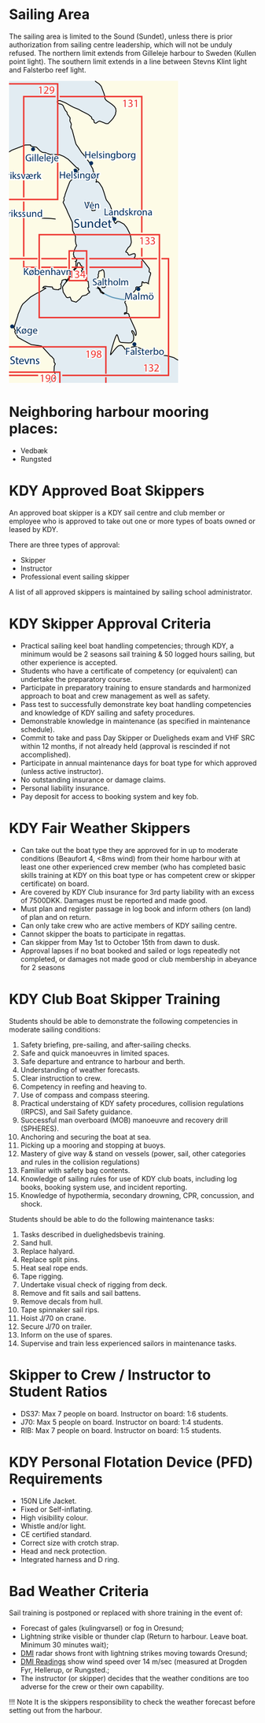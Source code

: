 # Sailing Area
The sailing area is limited to the Sound (Sundet), unless there is prior
authorization from sailing centre leadership, which will not be unduly refused.
The northern limit extends from Gilleleje harbour to Sweden (Kullen point
light). The southern limit extends in a line between Stevns Klint light and
Falsterbo reef light.

![Sailing Area](img/sailing_area.png)

# Neighboring harbour mooring places:
- Vedbæk
- Rungsted

# KDY Approved Boat Skippers
An approved boat skipper is a KDY sail centre and club member or employee who
is approved to take out one or more types of boats owned or leased by KDY.

There are three types of approval:

- Skipper
- Instructor
- Professional event sailing skipper

A list of all approved skippers is maintained by sailing school administrator.

# KDY Skipper Approval Criteria
- Practical sailing keel boat handling competencies; through KDY, a minimum
  would be 2 seasons sail training & 50 logged hours sailing, but other
  experience is accepted.
- Students who have a certificate of competency (or equivalent) can undertake
  the preparatory course.
- Participate in preparatory training to ensure standards and harmonized
  approach to boat and crew management as well as safety.
- Pass test to successfully demonstrate key boat handling competencies and
  knowledge of KDY sailing and safety procedures.
- Demonstrable knowledge in maintenance (as specified in maintenance schedule).
- Commit to take and pass Day Skipper or Dueligheds exam and VHF SRC within 12
  months, if not already held (approval is rescinded if not accomplished).
- Participate in annual maintenance days for boat type for which approved
  (unless active instructor).
- No outstanding insurance or damage claims.
- Personal liability insurance.
- Pay deposit for access to booking system and key fob.

# KDY Fair Weather Skippers
- Can take out the boat type they are approved for in up to moderate conditions
  (Beaufort 4, <8ms wind) from their home harbour with at least one other
  experienced crew member (who has completed basic skills training at KDY on
  this boat type or has competent crew or skipper certificate) on board. 
- Are covered by KDY Club insurance for 3rd party liability with an excess of 7500DKK. Damages must be reported and made good.
- Must plan and register passage in log book and inform others (on land) of
  plan and on return.
- Can only take crew who are active members of KDY sailing centre.
- Cannot skipper the boats to participate in regattas.
- Can skipper from May 1st to October 15th from dawn to dusk.
- Approval lapses if no boat booked and sailed or logs repeatedly not
  completed, or damages not made good or club membership in abeyance for 2
  seasons

# KDY Club Boat Skipper Training

Students should be able to demonstrate the following competencies in moderate
sailing conditions:

1. Safety briefing, pre-sailing, and after-sailing checks.
2. Safe and quick manoeuvres in limited spaces.
3. Safe departure and entrance to harbour and berth.
4. Understanding of weather forecasts.
5. Clear instruction to crew.
6. Competency in reefing and heaving to.
7. Use of compass and compass steering.
8. Practical understaing of KDY safety procedures, collision regulations
   (IRPCS), and Sail Safety guidance.
9. Successful man overboard (MOB) manoeuvre and recovery drill (SPHERES).
10. Anchoring and securing the boat at sea.
11. Picking up a mooring and stopping at buoys.
12. Mastery of give way & stand on vessels (power, sail, other categories and
    rules in the collision regulations)
13. Familiar with safety bag contents.
14. Knowledge of sailing rules for use of KDY club boats, including log books,
    booking system use, and incident reporting.
15. Knowledge of hypothermia, secondary drowning, CPR, concussion, and shock.

Students should be able to do the following maintenance tasks:

1. Tasks described in duelighedsbevis training.
2. Sand hull.
3. Replace halyard.
4. Replace split pins.
5. Heat seal rope ends.
6. Tape rigging.
7. Undertake visual check of rigging from deck.
8. Remove and fit sails and sail battens.
9. Remove decals from hull.
10. Tape spinnaker sail rips.
11. Hoist J/70 on crane.
12. Secure J/70 on trailer.
13. Inform on the use of spares.
14. Supervise and train less experienced sailors in maintenance tasks.

# Skipper to Crew / Instructor to Student Ratios
- DS37: Max 7 people on board. Instructor on board: 1:6 students.
- J70: Max 5 people on board. Instructor on board: 1:4 students.
- RIB: Max 7 people on board. Instructor on board: 1:5 students.

# KDY Personal Flotation Device (PFD) Requirements
- 150N Life Jacket.
- Fixed or Self-inflating.
- High visibility colour.
- Whistle and/or light.
- CE certified standard.
- Correct size with crotch strap.
- Head and neck protection.
- Integrated harness and D ring.

# Bad Weather Criteria

Sail training is postponed or replaced with shore training in the event of: 

- Forecast of gales (kulingvarsel) or fog in Oresund;
- Lightning strike visible or thunder clap (Return to harbour. Leave boat.
  Minimum 30 minutes wait);
- [DMI](https://www.dmi.dk) radar shows front with lightning strikes moving towards Oresund;
- [DMI Readings](https://www.dmi.dk/malinger-seneste-24-timer/) show wind speed
  over 14 m/sec (measured at Drogden Fyr, Hellerup, or Rungsted.;
- The instructor (or skipper) decides that the weather conditions are too
  adverse for the crew or their own capability.

!!! Note
    It is the skippers responsibility to check the weather forecast before
    setting  out from the harbour.
